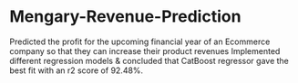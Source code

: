 # Mengary-Revenue-Prediction
Predicted the profit for the upcoming financial year of an Ecommerce company so that they can increase their product revenues Implemented different regression models &amp; concluded that CatBoost regressor gave the best fit with an r2 score of 92.48%.
